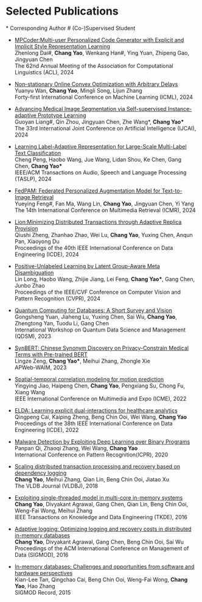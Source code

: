 
# Selected Publications 

\* Corresponding Author  \# (Co-)Supervised Student

- [MPCoder:Multi-user Personalized Code Generator with Explicit and Implicit Style Representation Learning]()
<br />Zhenlong Dai\#, **Chang Yao**, Wenkang Han\#, Ying Yuan, Zhipeng Gao, Jingyuan Chen
<br />The 62nd Annual Meeting of the Association for Computational Linguistics (ACL), 2024

- [Non-stationary Online Convex Optimization with Arbitrary Delays]()
<br />Yuanyu Wan, **Chang Yao**, Mingli Song, Lijun Zhang
<br />Forty-first International Conference on Machine Learning (ICML), 2024

- [Advancing Medical Image Segmentation via Self-supervised Instance-adaptive Prototype Learning]()
<br />Guoyan Liang\#, Qin Zhou, Jingyuan Chen, Zhe Wang\*, **Chang Yao\***
<br />The 33rd International Joint Conference on Artificial Intelligence (IJCAI), 2024

- [Learning Label-Adaptive Representation for Large-Scale Multi-Label Text Classification]()
<br />Cheng Peng, Haobo Wang, Jue Wang, Lidan Shou, Ke Chen, Gang Chen, **Chang Yao\***
<br />IEEE/ACM Transactions on Audio, Speech and Language Processing (TASLP), 2024

- [FedPAM: Federated Personalized Augmentation Model for Text-to-Image Retrieval]() 
<br />Yueying Feng\#, Fan Ma, Wang Lin, **Chang Yao**, Jingyuan Chen, Yi Yang
<br />The 14th International Conference on Multimedia Retrieval (ICMR), 2024

- [Lion:Minimizing Distributed Transactions through Adaptive Replica Provision]() 
<br />Qiushi Zheng, Zhanhao Zhao, Wei Lu, **Chang Yao**, Yuxing Chen, Anqun Pan, Xiaoyong Du
<br />Proceedings of the 40th IEEE International Conference on Data Engineering (ICDE), 2024

- [Positive-Unlabeled Learning by Latent Group-Aware Meta Disambiguation]()
<br />Lin Long, Haobo Wang, Zhijie Jiang, Lei Feng, **Chang Yao\***, Gang Chen, Junbo Zhao
<br />Proceedings of the IEEE/CVF Conference on Computer Vision and Pattern Recognition (CVPR), 2024

- [Quantum Computing for Databases: A Short Survey and Vision]()
<br />Gongsheng Yuan, Jiaheng Lu, Yuxing Chen, Sai Wu, **Chang Yao**, Zhengtong Yan, Tuodu Li, Gang Chen
<br />International Workshop on Quantum Data Science and Management (QDSM), 2023

- [SynBERT: Chinese Synonym Discovery on Privacy-Constrain Medical Terms with Pre-trained BERT]()
<br />Lingze Zeng, **Chang Yao\***, Meihui Zhang, Zhongle Xie
<br />APWeb-WAIM, 2023

- [Spatial-temporal correlation modeling for motion prediction]()
<br />Yingying Jiao, Haipeng Chen, **Chang Yao**, Pengxiang Su, Chong Fu, Xiang Wang
<br />IEEE International Conference on Multimedia and Expo (ICME), 2022

- [ELDA: Learning explicit dual-interactions for healthcare analytics]()
<br />Qingpeng Cai, Kaiping Zheng, Beng Chin Ooi, Wei Wang, **Chang Yao**
<br />Proceedings of the 38th IEEE International Conference on Data Engineering (ICDE), 2022

- [Malware Detection by Exploiting Deep Learning over Binary Programs]()
<br />Panpan Qi, Zhaoqi Zhang, Wei Wang, **Chang Yao**
<br />International Conference on Pattern Recognition(ICPR), 2020

- [Scaling distributed transaction processing and recovery based on dependency logging]()
<br /> **Chang Yao**, Meihui Zhang, Qian Lin, Beng Chin Ooi, Jiatao Xu
<br />The VLDB Journal (VLDBJ), 2018

- [Exploiting single-threaded model in multi-core in-memory systems]()
<br /> **Chang Yao**, Divyakant Agrawal, Gang Chen, Qian Lin, Beng Chin Ooi, Weng-Fai Wong, Meihui Zhang
<br />IEEE Transactions on Knowledge and Data Engineering (TKDE), 2016

- [Adaptive logging: Optimizing logging and recovery costs in distributed in-memory databases]()
<br />**Chang Yao**, Divyakant Agrawal, Gang Chen, Beng Chin Ooi, Sai Wu
<br />Proceedings of the ACM International Conference on Management of Data (SIGMOD), 2016

- [In-memory databases: Challenges and opportunities from software and hardware perspectives]()
<br /> Kian-Lee Tan, Qingchao Cai, Beng Chin Ooi, Weng-Fai Wong, **Chang Yao**, Hao Zhang
<br />SIGMOD Record, 2015

